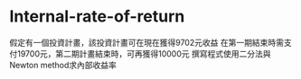 # Internal-rate-of-return
假定有一個投資計畫，該投資計畫可在現在獲得9702元收益
在第一期結束時需支付19700元，第二期計畫結束時，可再獲得10000元
撰寫程式使用二分法與Newton method求內部收益率
